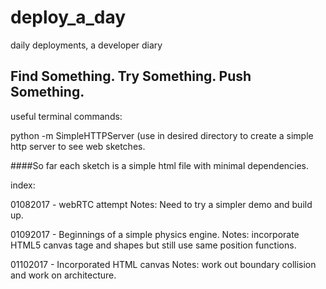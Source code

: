 # deploy_a_day
daily deployments, a developer diary

## Find Something. Try Something. Push Something.

useful terminal commands:

python -m SimpleHTTPServer
(use in desired directory to create a simple http server to see web sketches. 

####So far each sketch is a simple html file with minimal dependencies.

index:

01082017 - webRTC attempt
Notes: Need to try a simpler demo and build up. 


01092017 - Beginnings of a simple physics engine.
Notes: incorporate HTML5 canvas tage and shapes but still use same position functions.


01102017 - Incorporated HTML canvas
Notes: work out boundary collision and work on architecture.

 
